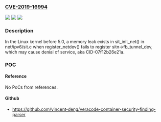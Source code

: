 ### [CVE-2019-16994](https://cve.mitre.org/cgi-bin/cvename.cgi?name=CVE-2019-16994)
![](https://img.shields.io/static/v1?label=Product&message=n%2Fa&color=blue)
![](https://img.shields.io/static/v1?label=Version&message=n%2Fa&color=blue)
![](https://img.shields.io/static/v1?label=Vulnerability&message=n%2Fa&color=brighgreen)

### Description

In the Linux kernel before 5.0, a memory leak exists in sit_init_net() in net/ipv6/sit.c when register_netdev() fails to register sitn->fb_tunnel_dev, which may cause denial of service, aka CID-07f12b26e21a.

### POC

#### Reference
No PoCs from references.

#### Github
- https://github.com/vincent-deng/veracode-container-security-finding-parser

